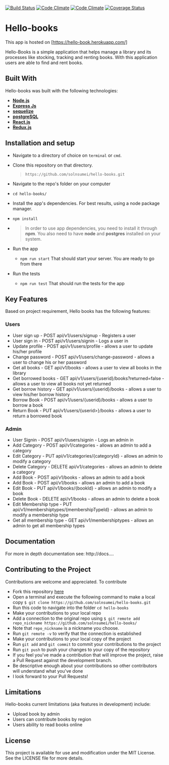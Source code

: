 
[![Build Status](https://travis-ci.org/solnsumei/hello-books.svg?branch=development)](https://travis-ci.org/solnsumei/hello-books)
[![Code Climate](https://codeclimate.com/github/solnsumei/hello-books/badges/gpa.svg)](https://codeclimate.com/github/solnsumei/hello-books)
[![Code Climate](https://codeclimate.com/github/solnsumei/hello-books/badges/coverage.svg)](https://codeclimate.com/github/solnsumei/hello-books/coverage)
[![Coverage Status](https://coveralls.io/repos/github/solnsumei/hello-books/badge.svg?branch=development)](https://coveralls.io/github/solnsumei/hello-books?branch=development)

# Hello-books

This app is hosted on [https://hello-book.herokuapp.com/]

Hello-Books is a simple application that helps manage a library and its processes like stocking, tracking and renting books. With this application users are able to find and rent books.

## Built With
Hello-books was built with the following technologies:
*  **[Node.js](https://nodejs.org/en/)**
*  **[Express Js](https://expressjs.com/)** 
*  **[sequelize](https://www.npmjs.com/package/sequelize)**
*  **[postgreSQL](https://www.postgresql.org/)**
*  **[React.js](https://reactjs.org/)**
*  **[Redux.js](http://redux.js.org/)**

## Installation and setup
*  Navigate to a directory of choice on `terminal` or `cmd`.
*  Clone this repository on that directory.
    >`https://github.com/solnsumei/hello-books.git`

*  Navigate to the repo's folder on your computer
  *  `cd hello-books/`
*  Install the app's dependencies. For best results, using a node package manager.
  *  `npm install`
* 
    >In order to use app dependencies, you need to install it through **npm**. You also need to have **node** and **postgres** installed on your system.

* Run the app
  *  `npm run start`
That should start your server. You are ready to go from there

* Run the tests
  *  `npm run test`
That should run the tests for the app

## Key Features
Based on project requirement, Hello books has the following features:

### Users
- User sign up          - POST api/v1/users/signup      - Registers a user
- User sign in          - POST api/v1/users/signin      - Logs a user in
- Update profile        - POST api/v1/users/profile     - allows a user to update his/her profile
- Change password       - POST api/v1/users/change-password     - allows a user to change his or her password
- Get all books         - GET api/v1/books                     - allows a user to view all books in the library
- Get borrowed books    - GET api/v1/users/{userid}/books?returned=false - allows a user to view all books not yet returned
- Get borrow history    - GET api/v1/users/{userid}/books - allows a user to view his/her borrow history
- Borrow Book  - POST api/v1/users/{userid}/books                - allows a user to borrow a book
- Return Book  - PUT api/v1/users/{userid>}/books               - allows a user to return a borrowed book

### Admin
- User Signin  - POST api/v1/users/signin    - Logs an admin in
- Add Category    - POST api/v1/categories  - allows an admin to add a category
- Edit Category    - PUT api/v1/categories/{categoryId}   - allows an admin to modify a category
- Delete Category  - DELETE api/v1/categories   - allows an admin to delete a category
- Add Book    - POST api/v1/books           - allows an admin to add a book
- Add Book    - POST api/v1/books           - allows an admin to add a book
- Edit Book    - PUT api/v1/books/{bookId}   - allows an admin to modify a book
- Delete Book  - DELETE api/v1/books   - allows an admin to delete a book
- Edit Membership type     - PUT api/v1/membershiptypes/{membershipTypeId} - allows an admin to modify a membership type
- Get all membership type  - GET api/v1/membershiptypes   - allows an admin to get all membership  types

## Documentation
For more in depth documentation see: http://docs....

## Contributing to the Project
Contributions are welcome and appreciated. To contribute
* Fork this repository [here](https://github.com/solnsumei/hello-books/)
* Open a terminal and execute the following command to make a local copy
`$ git clone https://github.com/solnsumei/hello-books.git`
* Run this code to navigate into the folder `cd hello-books`
* Make your contributions to your local repo
* Add a connection to the original repo using
`$ git remote add repo_nickname https://github.com/solnsumei/hello-books/`
* Note that `repo_nickname` is a nickname you choose.
* Run `git remote -v` to verify that the connection is established
* Make your contributions to your local copy of the project
* Run `git add` and `git commit` to commit your contributions to the project
* Run `git push` to push your changes to your copy of the repository
* If you feel you've made a contribution that will improve the project, raise a Pull Request against the development branch.
* Be descriptive enough about your contributions so other contributors will understand what you've done
* I look forward to your Pull Requests!

## Limitations
  Hello-books current limitations (aka features in development) include:
  - Upload book by admin
  - Users can contribute books by region
  - Users ability to read books online

## License
  This project is available for use and modification under the MIT License. See the LICENSE file for more details.